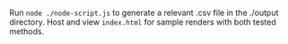 Run `node ./node-script.js` to generate a relevant .csv file in the ./output directory. 
Host and view `index.html` for sample renders with both tested methods. 
